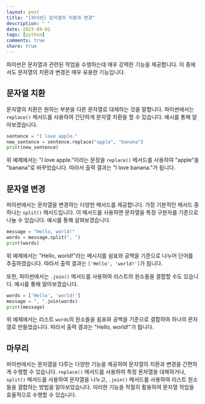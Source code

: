 ```yaml
---
layout: post
title: "[파이썬] 문자열의 치환과 변경"
description: " "
date: 2023-09-01
tags: [python]
comments: true
share: true
---
```


파이썬은 문자열과 관련된 작업을 수행하는데 매우 강력한 기능을 제공합니다. 이 중에서도 문자열의 치환과 변경은 매우 유용한 기능입니다. 

## 문자열 치환

문자열의 치환은 원하는 부분을 다른 문자열로 대체하는 것을 말합니다. 파이썬에서는 `replace()` 메서드를 사용하여 간단하게 문자열 치환을 할 수 있습니다. 예시를 통해 알아보겠습니다.

```python
sentence = "I love apple."
new_sentence = sentence.replace("apple", "banana")
print(new_sentence)
```

위 예제에서는 "I love apple."이라는 문장을 `replace()` 메서드를 사용하여 "apple"을 "banana"로 바꾸었습니다. 따라서 출력 결과는 "I love banana."가 됩니다.

## 문자열 변경

파이썬에서는 문자열을 변경하는 다양한 메서드를 제공합니다. 가장 기본적인 메서드 중 하나는 `split()` 메서드입니다. 이 메서드를 사용하면 문자열을 특정 구분자를 기준으로 나눌 수 있습니다. 예시를 통해 살펴보겠습니다.

```python
message = "Hello, world!"
words = message.split(", ")
print(words)
```

위 예제에서는 "Hello, world!"라는 메시지를 쉼표와 공백을 기준으로 나누어 단어를 추출하였습니다. 따라서 출력 결과는 `['Hello', 'world!']`가 됩니다.

또한, 파이썬에서는 `.join()` 메서드를 사용하여 리스트의 원소들을 결합할 수도 있습니다. 예시를 통해 알아보겠습니다.

```python
words = ['Hello', 'world!']
message = ", ".join(words)
print(message)
```

위 예제에서는 리스트 `words`의 원소들을 쉼표와 공백을 기준으로 결합하여 하나의 문자열로 만들었습니다. 따라서 출력 결과는 "Hello, world!"가 됩니다.

## 마무리

파이썬에서는 문자열을 다루는 다양한 기능을 제공하여 문자열의 치환과 변경을 간편하게 수행할 수 있습니다. `replace()` 메서드를 사용하여 특정 문자열을 대체하거나, `split()` 메서드를 사용하여 문자열을 나누고, `.join()` 메서드를 사용하여 리스트 원소들을 결합하는 방법을 알아보았습니다. 이러한 기능을 적절히 활용하여 문자열 작업을 효율적으로 수행할 수 있습니다.